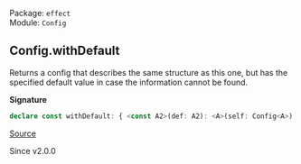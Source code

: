 Package: `effect`<br />
Module: `Config`<br />

## Config.withDefault

Returns a config that describes the same structure as this one, but has the
specified default value in case the information cannot be found.

**Signature**

```ts
declare const withDefault: { <const A2>(def: A2): <A>(self: Config<A>) => Config<A2 | A>; <A, const A2>(self: Config<A>, def: A2): Config<A | A2>; }
```

[Source](https://github.com/Effect-TS/effect/tree/main/packages/effect/src/Config.ts#L475)

Since v2.0.0